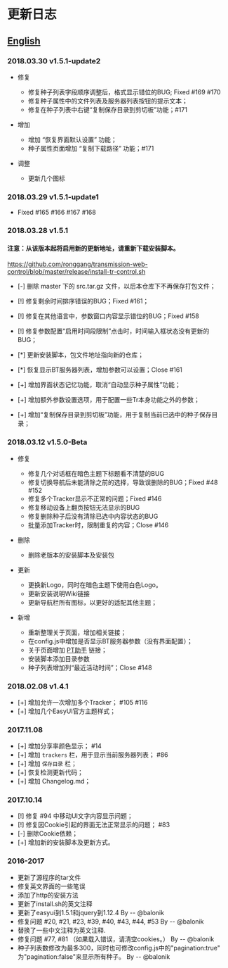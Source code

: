 # 更新日志
## [English](CHANGELOG-EN.md)
### 2018.03.30 v1.5.1-update2
* 修复
	* 修复种子列表字段顺序调整后，格式显示错位的BUG; Fixed #169 #170
	* 修复种子属性中的文件列表及服务器列表按钮的提示文本；
	* 修复在种子列表中右键“复制保存目录到剪切板”功能；#171

* 增加
	* 增加 “恢复界面默认设置” 功能；
	* 种子属性页面增加 “复制下载路径” 功能；#171

* 调整
	* 更新几个图标

### 2018.03.29 v1.5.1-update1
* Fixed #165 #166 #167 #168

### 2018.03.28 v1.5.1
#### 注意：从该版本起将启用新的更新地址，请重新下载安装脚本。 

https://github.com/ronggang/transmission-web-control/blob/master/release/install-tr-control.sh

* [-] 删除 master 下的 src.tar.gz 文件，以后本仓库下不再保存打包文件；

* [!] 修复剩余时间排序错误的BUG；Fixed #161；
* [!] 修复在其他语言中，参数窗口内容显示错位的BUG；Fixed #158
* [!] 修复参数配置“启用时间段限制”点击时，时间输入框状态没有更新的BUG；

* [*] 更新安装脚本，包文件地址指向新的仓库；
* [*] 恢复显示BT服务器列表，增加参数可以设置；Close #161

* [+] 增加界面状态记忆功能，取消“自动显示种子属性”功能；
* [+] 增加额外参数设置选项，用于配置一些Tr本身功能之外的参数；
* [+] 增加“复制保存目录到剪切板”功能，用于复制当前已选中的种子保存目录；

### 2018.03.12 v1.5.0-Beta
* 修复
	* 修复几个对话框在暗色主题下标题看不清楚的BUG
	* 修复切换导航后未能清除之前的选择，导致误删除的BUG；Fixed #48 #152
	* 修复多个Tracker显示不正常的问题；Fixed #146
	* 修复移动设备上翻页按钮无法显示的BUG
	* 修复删除种子后没有清除已选中内容状态的BUG
	* 批量添加Tracker时，限制重复的内容；Close #146

* 删除
	* 删除老版本的安装脚本及安装包

* 更新
	* 更换新Logo，同时在暗色主题下使用白色Logo。
	* 更新安装说明Wiki链接
	* 更新导航栏所有图标，以更好的适配其他主题；

* 新增
	* 重新整理关于页面，增加相关链接；
	* 在config.js中增加是否显示BT服务器参数（没有界面配置）；
	* 关于页面增加 [PT助手](https://github.com/ronggang/PT-Plugin) 链接；
	* 安装脚本添加目录参数
	* 种子列表增加列“最近活动时间”；Close #148

### 2018.02.08 v1.4.1
- [+] 增加允许一次增加多个Tracker； #105 #116
- [+] 增加几个EasyUI官方主题样式；

### 2017.11.08
- [+] 增加分享率颜色显示； #14
- [+] 增加 `trackers` 栏，用于显示当前服务器列表； #86
- [+] 增加 `保存目录` 栏；
- [+] 恢复检测更新代码；
- [+] 增加 Changelog.md；

### 2017.10.14
- [!] 修复 #94 中移动UI文字内容显示问题；
- [!] 修复因Cookie引起的界面无法正常显示的问题； #83
- [-] 删除Cookie依赖；
- [+] 增加新的安装脚本及更新方式。

### 2016-2017
- 更新了源程序的tar文件
- 修复英文界面的一些笔误
- 添加了http的安装方法
- 更新了install.sh的英文注释
- 更新了easyui到1.5.1和jquery到1.12.4 By -- @balonik
- 修复问题 #20, #21, #23, #39, #40, #43, #44, #53 By -- @balonik
- 替换了一些中文注释为英文注释.
- 修复问题 #77, #81 （如果载入错误，请清空cookies。） By -- @balonik
- 种子列表数修改为最多300，同时也可修改config.js中的"pagination:true" 为"pagination:false"来显示所有种子。 By -- @balonik